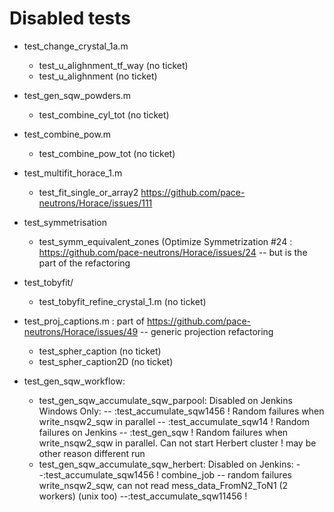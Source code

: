 # Disabled tests

- test_change_crystal_1a.m
	- test_u_alighnment_tf_way (no ticket)
	- test_u_alighnment (no ticket)

- test_gen_sqw_powders.m
	- test_combine_cyl_tot (no ticket)

- test_combine_pow.m
	- test_combine_pow_tot (no ticket)

- test_multifit_horace_1.m
	- test_fit_single_or_array2 https://github.com/pace-neutrons/Horace/issues/111

- test_symmetrisation
	- test_symm_equivalent_zones (Optimize Symmetrization #24 : https://github.com/pace-neutrons/Horace/issues/24 -- but is the part of the refactoring

- test_tobyfit/
	- test_tobyfit_refine_crystal_1.m (no ticket)

- test_proj_captions.m  : part of https://github.com/pace-neutrons/Horace/issues/49 -- generic projection refactoring
	- test_spher_caption (no ticket)
	- test_spher_caption2D (no ticket)
 
- test_gen_sqw_workflow:
   - test_gen_sqw_accumulate_sqw_parpool: Disabled on Jenkins Windows Only:
      -- :test_accumulate_sqw1456 ! Random failures when write_nsqw2_sqw in parallel
      -- :test_accumulate_sqw14   ! Random failures on Jenkins 
      -- :test_gen_sqw            ! Random failures when write_nsqw2_sqw in parallel. Can not start Herbert cluster
                                  ! may be other reason different run
    - test_gen_sqw_accumulate_sqw_herbert: Disabled on Jenkins:
       --:test_accumulate_sqw1456   ! combine_job -- random failures write_nsqw2_sqw, can not read mess_data_FromN2_ToN1 (2 workers) (unix too)
       --:test_accumulate_sqw11456  !
